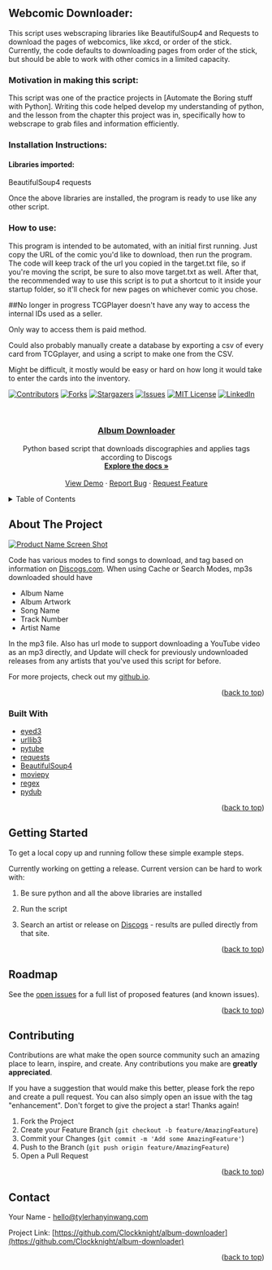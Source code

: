 ## Webcomic Downloader:
This script uses webscraping libraries like BeautifulSoup4 and Requests to download the pages of webcomics, like xkcd, or order of the stick. Currently, the code defaults to downloading pages from order of the stick, but should be able to work with other comics in a limited capacity.

### Motivation in making this script:
This script was one of the practice projects in [Automate the Boring stuff with Python]. Writing this code helped develop my understanding of python, and the lesson from the chapter this project was in, specifically how to webscrape to grab files and information efficiently.

### Installation Instructions:
#### Libraries imported:
BeautifulSoup4
requests

Once the above libraries are installed, the program is ready to use like any other script.

### How to use:
This program is intended to be automated, with an initial first running. Just copy the URL of the comic you'd like to download, then run the program. The code will keep track of the url you copied in the target.txt file, so if you're moving the script, be sure to also move target.txt as well.
After that, the recommended way to use this script is to put a shortcut to it inside your startup folder, so it'll check for new pages on whichever comic you chose.


##No longer in progress
TCGPlayer doesn't have any way to access the internal IDs used as a seller.

Only way to access them is paid method.

Could also probably manually create a database by exporting a csv of every card from TCGplayer, and using a script to make one from the CSV.

Might be difficult, it mostly would be easy or hard on how long it would take to enter the cards into the inventory.

<div id="top"></div>
<!--
*** Thanks for checking out the Best-README-Template. If you have a suggestion
*** that would make this better, please fork the repo and create a pull request
*** or simply open an issue with the tag "enhancement".
*** Don't forget to give the project a star!
*** Thanks again! Now go create something AMAZING! :D
-->



<!-- PROJECT SHIELDS -->
<!--
*** I'm using markdown "reference style" links for readability.
*** Reference links are enclosed in brackets [ ] instead of parentheses ( ).
*** See the bottom of this document for the declaration of the reference variables
*** for contributors-url, forks-url, etc. This is an optional, concise syntax you may use.
*** https://www.markdownguide.org/basic-syntax/#reference-style-links
-->
[![Contributors][contributors-shield]][contributors-url]
[![Forks][forks-shield]][forks-url]
[![Stargazers][stars-shield]][stars-url]
[![Issues][issues-shield]][issues-url]
[![MIT License][license-shield]][license-url]
[![LinkedIn][linkedin-shield]][linkedin-url]


<!-- PROJECT LOGO -->
<br />
<div align="center">
<a href="https://github.com/Clockknight/album-downloader">
<h3 align="center">Album Downloader
</h3></a>

  <p align="center">
    Python based script that downloads discographies and applies tags according to Discogs
    <br />
    <a href="https://github.com/Clockknight/album-downloader"><strong>Explore the docs »</strong></a>
    <br />
    <br />
    <a href="https://github.com/Clockknight/album-downloader">View Demo</a>
    ·
    <a href="https://github.com/Clockknight/album-downloader/issues">Report Bug</a>
    ·
    <a href="https://github.com/Clockknight/album-downloader/issues">Request Feature</a>
  </p>
</div>



<!-- TABLE OF CONTENTS -->
<details>
  <summary>Table of Contents</summary>
  <ol>
    <li>
      <a href="#about-the-project">About The Project</a>
      <ul>
        <li><a href="#built-with">Built With</a></li>
      </ul>
    </li>
    <li>
      <a href="#getting-started">Getting Started</a>
      <ul>
        <li><a href="#prerequisites">Prerequisites</a></li>
        <li><a href="#installation">Installation</a></li>
      </ul>
    </li>
    <li><a href="#usage">Usage</a></li>
    <li><a href="#roadmap">Roadmap</a></li>
    <li><a href="#contributing">Contributing</a></li>
    <li><a href="#license">License</a></li>
    <li><a href="#contact">Contact</a></li>
  </ol>
</details>



<!-- ABOUT THE PROJECT -->
## About The Project

[![Product Name Screen Shot][product-screenshot]](https://Clockknight.github.io)

Code has various modes to find songs to download, and tag based on information on [Discogs.com](https://discogs.com). When using Cache or Search Modes, mp3s downloaded should have 
* Album Name
* Album Artwork
* Song Name
* Track Number
* Artist Name

In the mp3 file. Also has url mode to support downloading a YouTube video as an mp3 directly, and Update will check for previously undownloaded releases from any artists that you've used this script for before.  

For more projects, check out my [github.io](http://clockknight.github.io).

<p align="right">(<a href="#top">back to top</a>)</p>



### Built With

* [eyed3](https://pypi.org/project/eyed3/)
* [urllib3](https://urllib3.readthedocs.io/en/stable/)
* [pytube](https://github.com/pytube/pytube)
* [requests](https://docs.python-requests.org/en/latest/)
* [BeautifulSoup4](https://www.crummy.com/software/BeautifulSoup/)
* [moviepy](https://zulko.github.io/moviepy/)
* [regex](https://docs.python.org/3/library/re.html)
* [pydub](https://pydub.com/)
<p align="right">(<a href="#top">back to top</a>)</p>



<!-- GETTING STARTED -->
## Getting Started
To get a local copy up and running follow these simple example steps.

Currently working on getting a release. Current version can be hard to work with:

1. Be sure python and all the above libraries are installed

2. Run the script

3. Search an artist or release on [Discogs](https://Discogs.com) - results are pulled directly from that site. 

<p align="right">(<a href="#top">back to top</a>)</p>


<!-- ROADMAP -->
## Roadmap

See the [open issues](https://github.com/Clockknight/album-downloader/issues) for a full list of proposed features (and known issues).

<p align="right">(<a href="#top">back to top</a>)</p>



<!-- CONTRIBUTING -->
## Contributing

Contributions are what make the open source community such an amazing place to learn, inspire, and create. Any contributions you make are **greatly appreciated**.

If you have a suggestion that would make this better, please fork the repo and create a pull request. You can also simply open an issue with the tag "enhancement".
Don't forget to give the project a star! Thanks again!

1. Fork the Project
2. Create your Feature Branch (`git checkout -b feature/AmazingFeature`)
3. Commit your Changes (`git commit -m 'Add some AmazingFeature'`)
4. Push to the Branch (`git push origin feature/AmazingFeature`)
5. Open a Pull Request

<p align="right">(<a href="#top">back to top</a>)</p>





<!-- CONTACT -->
## Contact

Your Name - hello@tylerhanyinwang.com

Project Link: [https://github.com/Clockknight/album-downloader](https://github.com/Clockknight/album-downloader)

<p align="right">(<a href="#top">back to top</a>)</p>



<!-- MARKDOWN LINKS & IMAGES -->
<!-- https://www.markdownguide.org/basic-syntax/#reference-style-links -->
[contributors-shield]: https://img.shields.io/github/contributors/Clockknight/album-downloader.svg?style=for-the-badge
[contributors-url]: https://github.com/Clockknight/album-downloader/graphs/contributors
[forks-shield]: https://img.shields.io/github/forks/Clockknight/album-downloader.svg?style=for-the-badge
[forks-url]: https://github.com/Clockknight/album-downloader/network/members
[stars-shield]: https://img.shields.io/github/stars/Clockknight/album-downloader.svg?style=for-the-badge
[stars-url]: https://github.com/Clockknight/album-downloader/stargazers
[issues-shield]: https://img.shields.io/github/issues/Clockknight/album-downloader.svg?style=for-the-badge
[issues-url]: https://github.com/Clockknight/album-downloader/issues
[license-shield]: https://img.shields.io/github/license/Clockknight/album-downloader.svg?style=for-the-badge
[license-url]: https://github.com/Clockknight/album-downloader/blob/master/LICENSE.txt
[linkedin-shield]: https://img.shields.io/badge/-LinkedIn-black.svg?style=for-the-badge&logo=linkedin&colorB=555
[linkedin-url]: https://linkedin.com/in/tyler-wang-b3241963
[product-screenshot]: assets/screenshot.png